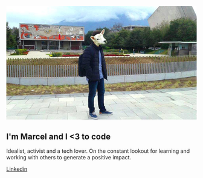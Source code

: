 ![PersonalPhoto](assets/images/photo.jpg)
## I'm Marcel and I <3 to code
Idealist, activist and a tech lover. On the constant lookout for learning and working with others to generate a positive impact.
<div class="LI-profile-badge"  data-version="v1" data-size="large" data-locale="es_ES" data-type="horizontal" data-theme="dark" data-vanity="marcelrg"><a class="LI-simple-link" href='https://mx.linkedin.com/in/marcelrg?trk=profile-badge'>Linkedin</a></div>

